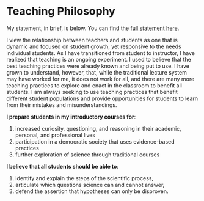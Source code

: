 # Teaching Philosophy

My statement, in brief, is below. You can find the [full statement here](files/Schwabacher-James_Teaching-Statement_2018v1.pdf).

I view the relationship between teachers and students as one that is dynamic and focused on student growth, yet responsive to the needs individual students. As I have transitioned from student to instructor, I have realized that teaching is an ongoing experiment. I used to believe that the best teaching practices were already known and being put to use. I have grown to understand, however, that, while the traditional lecture system may have worked for me, it does not work for all, and there are many more teaching practices to explore and enact in the classroom to benefit all students. I am always seeking to use teaching practices that benefit different student populations and provide opportunities for students to learn from their mistakes and misunderstandings.

**I prepare students in my introductory courses for**:

1. increased curiosity, questioning, and reasoning in their academic, personal, and professional lives
2. participation in a democratic society that uses evidence-based practices
3. further exploration of science through traditional courses

**I believe that all students should be able to**:

1. identify and explain the steps of the scientific process,
2. articulate which questions science can and cannot answer,
3. defend the assertion that hypotheses can only be disproven.

